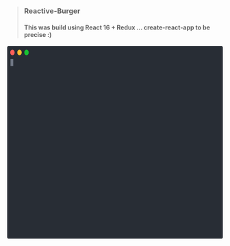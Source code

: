 > ### Reactive-Burger
> #### This was build using React 16 + Redux ... create-react-app to be precise :)
<img src="https://github.com/BiggaHD/Reactive-Burger/blob/master/create-react-app.svg" height="450" width="600">

